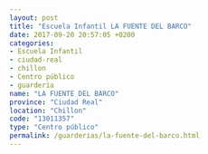 ```yaml
---
layout: post
title: "Escuela Infantil LA FUENTE DEL BARCO"
date: 2017-09-20 20:57:05 +0200
categories:
- Escuela Infantil
- ciudad-real
- chillon
- Centro público
- guarderia
name: "LA FUENTE DEL BARCO"
province: "Ciudad Real"
location: "Chillon"
code: "13011357"
type: "Centro público"
permalink: /guarderias/la-fuente-del-barco.html
---
```

